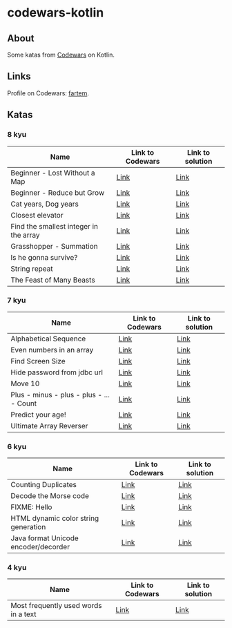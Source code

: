 # codewars-kotlin

## About

Some katas from [Codewars](https://www.codewars.com) on Kotlin.

## Links

Profile on Codewars: [fartem](https://www.codewars.com/users/fartem).

## Katas

### 8 kyu

| Name | Link to Codewars | Link to solution |
| --- | --- | --- |
| Beginner - Lost Without a Map | [Link](https://www.codewars.com/kata/57f781872e3d8ca2a000007e) | [Link](./src/main/kotlin/com/smlnskgmail/jaman/codewarskotlin/kyu8/BeginnerLostWithoutAMap.kt) |
| Beginner - Reduce but Grow | [Link](https://www.codewars.com/kata/57f780909f7e8e3183000078) | [Link](./src/main/kotlin/com/smlnskgmail/jaman/codewarskotlin/kyu8/BeginnerReduceButGrow.kt) |
| Cat years, Dog years | [Link](https://www.codewars.com/kata/5a6663e9fd56cb5ab800008b) | [Link](./src/main/kotlin/com/smlnskgmail/jaman/codewarskotlin/kyu8/CatYearsDogYears.kt) |
| Closest elevator | [Link](https://www.codewars.com/kata/5c374b346a5d0f77af500a5a) | [Link](./src/main/kotlin/com/smlnskgmail/jaman/codewarskotlin/kyu8/ClosestElevator.kt) |
| Find the smallest integer in the array | [Link](https://www.codewars.com/kata/55a2d7ebe362935a210000b2) | [Link](./src/main/kotlin/com/smlnskgmail/jaman/codewarskotlin/kyu8/FindTheSmallestIntegerInTheArray.kt) |
| Grasshopper - Summation | [Link](https://www.codewars.com/kata/55d24f55d7dd296eb9000030) | [Link](./src/main/kotlin/com/smlnskgmail/jaman/codewarskotlin/kyu8/GrasshopperSummation.kt) |
| Is he gonna survive? | [Link](https://www.codewars.com/kata/59ca8246d751df55cc00014c) | [Link](./src/main/kotlin/com/smlnskgmail/jaman/codewarskotlin/kyu8/IsHeGonnaSurvive.kt) |
| String repeat | [Link](https://www.codewars.com/kata/57a0e5c372292dd76d000d7e) | [Link](./src/main/kotlin/com/smlnskgmail/jaman/codewarskotlin/kyu8/StringRepeat.kt) |
| The Feast of Many Beasts | [Link](https://www.codewars.com/kata/5aa736a455f906981800360d) | [Link](./src/main/kotlin/com/smlnskgmail/jaman/codewarskotlin/kyu8/TheFeastOfManyBeasts.kt) |

### 7 kyu

| Name | Link to Codewars | Link to solution |
| --- | --- | --- |
| Alphabetical Sequence | [Link](https://www.codewars.com/kata/5bd00c99dbc73908bb00057a) | [Link](./src/main/kotlin/com/smlnskgmail/jaman/codewarskotlin/kyu7/AlphabeticalSequence.kt) |
| Even numbers in an array | [Link](https://www.codewars.com/kata/5a431c0de1ce0ec33a00000c) | [Link](./src/main/kotlin/com/smlnskgmail/jaman/codewarskotlin/kyu7/EvenNumbersInAnArray.kt) |
| Find Screen Size | [Link](https://www.codewars.com/kata/5bbd279c8f8bbd5ee500000f) | [Link](./src/main/kotlin/com/smlnskgmail/jaman/codewarskotlin/kyu7/FindScreenSize.kt) |
| Hide password from jdbc url | [Link](https://www.codewars.com/kata/5a726f16373c2ee6c60000db) | [Link](./src/main/kotlin/com/smlnskgmail/jaman/codewarskotlin/kyu7/HidePasswordFromJDBCUrl.kt) |
| Move 10 | [Link](https://www.codewars.com/kata/57cf50a7eca2603de0000090) | [Link](./src/main/kotlin/com/smlnskgmail/jaman/codewarskotlin/kyu7/Move10.kt) |
| Plus - minus - plus - plus - ... - Count | [Link](https://www.codewars.com/kata/5bbb8887484fcd36fb0020ca) | [Link](./src/main/kotlin/com/smlnskgmail/jaman/codewarskotlin/kyu7/PlusMinusPlusPlusCount.kt) |
| Predict your age! | [Link](https://www.codewars.com/kata/5aff237c578a14752d0035ae) | [Link](./src/main/kotlin/com/smlnskgmail/jaman/codewarskotlin/kyu7/PredictYourAge.kt) |
| Ultimate Array Reverser | [Link](https://www.codewars.com/kata/5c3433a4d828182e420f4197) | [Link](./src/main/kotlin/com/smlnskgmail/jaman/codewarskotlin/kyu7/UltimateArrayReverser.kt) |

### 6 kyu

| Name | Link to Codewars | Link to solution |
| --- | --- | --- |
| Counting Duplicates | [Link](https://www.codewars.com/kata/54bf1c2cd5b56cc47f0007a1) | [Link](./src/main/kotlin/com/smlnskgmail/jaman/codewarskotlin/kyu6/CountingDuplicates.kt) |
| Decode the Morse code | [Link](https://www.codewars.com/kata/54b724efac3d5402db00065e) | [Link](./src/main/kotlin/com/smlnskgmail/jaman/codewarskotlin/kyu6/DecodeTheMorseCode.kt) |
| FIXME: Hello | [Link](https://www.codewars.com/kata/5b0a80ce84a30f4762000069) | [Link](./src/main/kotlin/com/smlnskgmail/jaman/codewarskotlin/kyu6/FIXMEHello.kt) |
| HTML dynamic color string generation | [Link](https://www.codewars.com/kata/56f1c6034d0c330e4a001059) | [Link](./src/main/kotlin/com/smlnskgmail/jaman/codewarskotlin/kyu6/HTMLDynamicColorStringGeneration.kt) |
| Java format Unicode encoder/decorder | [Link](https://www.codewars.com/kata/58e2c062542a419083000033) | [Link](./src/main/kotlin/com/smlnskgmail/jaman/codewarskotlin/kyu6/JavaFormatUnicodeEncoderDecoder.kt) |

### 4 kyu

| Name | Link to Codewars | Link to solution |
| --- | --- | --- |
| Most frequently used words in a text | [Link](https://www.codewars.com/kata/51e056fe544cf36c410000fb) | [Link](./src/main/kotlin/com/smlnskgmail/jaman/codewarskotlin/kyu4/MostFrequentlyUsedWordsInAText.kt) |
